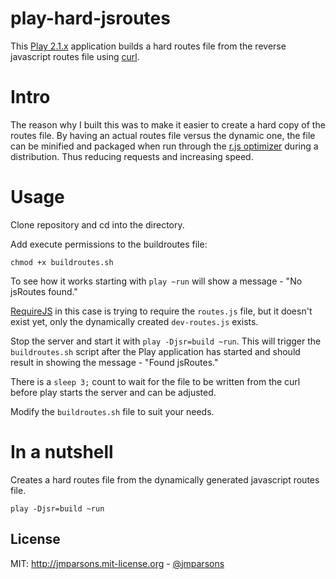 # play-hard-jsroutes
This [Play 2.1.x][play] application builds a hard routes file from the reverse javascript routes file using [curl][curl].

# Intro
The reason why I built this was to make it easier to create a hard copy of the routes file. By having an actual routes file versus the dynamic one, the file can be minified and packaged when run through the [r.js optimizer][rjsopt] during a distribution. Thus reducing requests and increasing speed.

# Usage
Clone repository and cd into the directory.

Add execute permissions to the buildroutes file:

    chmod +x buildroutes.sh

To see how it works starting with `play ~run` will show a message - "No jsRoutes found."

[RequireJS][requirejs] in this case is trying to require the `routes.js` file, but it doesn't exist yet, only the dynamically created `dev-routes.js` exists.

Stop the server and start it with `play -Djsr=build ~run`. This will trigger the `buildroutes.sh` script after the Play application has started and should result in showing the message - "Found jsRoutes."

There is a `sleep 3;` count to wait for the file to be written from the curl before play starts the server and can be adjusted.

Modify the `buildroutes.sh` file to suit your needs.

# In a nutshell

Creates a hard routes file from the dynamically generated javascript routes file.

    play -Djsr=build ~run

## License
MIT: <http://jmparsons.mit-license.org> - [@jmparsons](http://twitter.com/jmparsons)

[curl]: http://curl.haxx.se/download.html
[play]: http://www.playframework.org/
[rjsopt]: http://requirejs.org/docs/optimization.html
[requirejs]: http://requirejs.org/